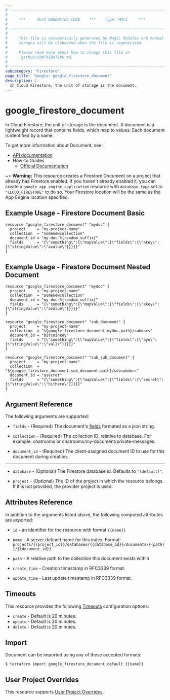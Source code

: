 ```yaml
---
# ----------------------------------------------------------------------------
#
#     ***     AUTO GENERATED CODE    ***    Type: MMv1     ***
#
# ----------------------------------------------------------------------------
#
#     This file is automatically generated by Magic Modules and manual
#     changes will be clobbered when the file is regenerated.
#
#     Please read more about how to change this file in
#     .github/CONTRIBUTING.md.
#
# ----------------------------------------------------------------------------
subcategory: "Firestore"
page_title: "Google: google_firestore_document"
description: |-
  In Cloud Firestore, the unit of storage is the document.
---
```


# google\_firestore\_document

In Cloud Firestore, the unit of storage is the document. A document is a lightweight record
that contains fields, which map to values. Each document is identified by a name.


To get more information about Document, see:

* [API documentation](https://cloud.google.com/firestore/docs/reference/rest/v1/projects.databases.documents)
* How-to Guides
    * [Official Documentation](https://cloud.google.com/firestore/docs/manage-data/add-data)

~> **Warning:** This resource creates a Firestore Document on a project that already has
Firestore enabled. If you haven't already enabled it, you can create a
`google_app_engine_application` resource with `database_type` set to
`"CLOUD_FIRESTORE"` to do so. Your Firestore location will be the same as
the App Engine location specified.

## Example Usage - Firestore Document Basic


```hcl
resource "google_firestore_document" "mydoc" {
  project     = "my-project-name"
  collection  = "somenewcollection"
  document_id = "my-doc-%{random_suffix}"
  fields      = "{\"something\":{\"mapValue\":{\"fields\":{\"akey\":{\"stringValue\":\"avalue\"}}}}}"
}
```
## Example Usage - Firestore Document Nested Document


```hcl
resource "google_firestore_document" "mydoc" {
  project     = "my-project-name"
  collection  = "somenewcollection"
  document_id = "my-doc-%{random_suffix}"
  fields      = "{\"something\":{\"mapValue\":{\"fields\":{\"akey\":{\"stringValue\":\"avalue\"}}}}}"
}

resource "google_firestore_document" "sub_document" {
  project     = "my-project-name"
  collection  = "${google_firestore_document.mydoc.path}/subdocs"
  document_id = "bitcoinkey"
  fields      = "{\"something\":{\"mapValue\":{\"fields\":{\"ayo\":{\"stringValue\":\"val2\"}}}}}"
}

resource "google_firestore_document" "sub_sub_document" {
  project     = "my-project-name"
  collection  = "${google_firestore_document.sub_document.path}/subsubdocs"
  document_id = "asecret"
  fields      = "{\"something\":{\"mapValue\":{\"fields\":{\"secret\":{\"stringValue\":\"hithere\"}}}}}"
}
```

## Argument Reference

The following arguments are supported:


* `fields` -
  (Required)
  The document's [fields](https://cloud.google.com/firestore/docs/reference/rest/v1/projects.databases.documents) formated as a json string.

* `collection` -
  (Required)
  The collection ID, relative to database. For example: chatrooms or chatrooms/my-document/private-messages.

* `document_id` -
  (Required)
  The client-assigned document ID to use for this document during creation.


- - -


* `database` -
  (Optional)
  The Firestore database id. Defaults to `"(default)"`.

* `project` - (Optional) The ID of the project in which the resource belongs.
    If it is not provided, the provider project is used.


## Attributes Reference

In addition to the arguments listed above, the following computed attributes are exported:

* `id` - an identifier for the resource with format `{{name}}`

* `name` -
  A server defined name for this index. Format:
  `projects/{{project_id}}/databases/{{database_id}}/documents/{{path}}/{{document_id}}`

* `path` -
  A relative path to the collection this document exists within

* `create_time` -
  Creation timestamp in RFC3339 format.

* `update_time` -
  Last update timestamp in RFC3339 format.


## Timeouts

This resource provides the following
[Timeouts](/docs/configuration/resources.html#timeouts) configuration options:

- `create` - Default is 20 minutes.
- `update` - Default is 20 minutes.
- `delete` - Default is 20 minutes.

## Import


Document can be imported using any of these accepted formats:

```
$ terraform import google_firestore_document.default {{name}}
```

## User Project Overrides

This resource supports [User Project Overrides](https://www.terraform.io/docs/providers/google/guides/provider_reference.html#user_project_override).
